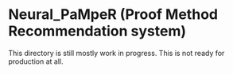 # Neural_PaMpeR (Proof Method Recommendation system)

This directory is still mostly work in progress.
This is not ready for production at all.